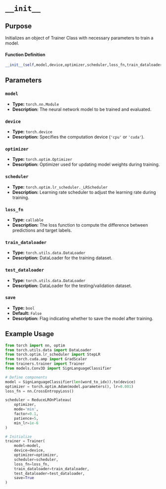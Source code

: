 # `__init__`

## Purpose
Initializes an object of Trainer Class with necessary parameters to train a model.

#### Function Definition
```python
__init__(self,model,device,optimizer,scheduler,loss_fn,train_dataloader,test_dataloader,save=False)
```

## Parameters

### `model`
- **Type:** `torch.nn.Module`
- **Description:** The neural network model to be trained and evaluated.

### `device`
- **Type:** `torch.device`
- **Description:** Specifies the computation device (`'cpu'` or `'cuda'`).

### `optimizer`
- **Type:** `torch.optim.Optimizer`
- **Description:** Optimizer used for updating model weights during training.

### `scheduler`
- **Type:** `torch.optim.lr_scheduler._LRScheduler`
- **Description:** Learning rate scheduler to adjust the learning rate during training.

### `loss_fn`
- **Type:** `callable`
- **Description:** The loss function to compute the difference between predictions and target labels.

### `train_dataloader`
- **Type:** `torch.utils.data.DataLoader`
- **Description:** DataLoader for the training dataset.

### `test_dataloader`
- **Type:** `torch.utils.data.DataLoader`
- **Description:** DataLoader for the testing/validation dataset.

### `save`
- **Type:** `bool`
- **Default:** `False`
- **Description:** Flag indicating whether to save the model after training.

## Example Usage

```python
from torch import nn, optim
from torch.utils.data import DataLoader
from torch.optim.lr_scheduler import StepLR
from torch.cuda.amp import GradScaler
from trainers.trainer import Trainer
from models.Conv3D import SignLanguageClassifier

# Define components
model = SignLanguageClassifier(len(word_to_idx)).to(device)
optimizer = torch.optim.Adam(model.parameters(), lr=0.001)
loss_fn = nn.CrossEntropyLoss()

scheduler = ReduceLROnPlateau(
    optimizer,
    mode='min',
    factor=0.1,
    patience=5,
    min_lr=1e-6
)

# Initialize
trainer = Trainer(
    model=model,
    device=device,
    optimizer=optimizer,
    scheduler=scheduler,
    loss_fn=loss_fn,
    train_dataloader=train_dataloader,
    test_dataloader=test_dataloader,
    save=True
)
```
